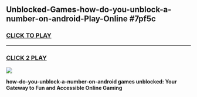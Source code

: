 
## Unblocked-Games-how-do-you-unblock-a-number-on-android-Play-Online #7pf5c
<h3>
<a href="https://news.freeplayer.one?title=how-do-you-unblock-a-number-on-android&ref=3">CLICK TO PLAY</a></h3>
<hr>

<h3>
<a href="https://news.freeplayer.one?title=how-do-you-unblock-a-number-on-android&ref=3">CLICK 2 PLAY</a>
  
</h3>

<a href="https://news.freeplayer.one?title=how-do-you-unblock-a-number-on-android&ref=3"><img src="https://clearcache.store/games.png"></a>


**how-do-you-unblock-a-number-on-android games unblocked: Your Gateway to Fun and Accessible Online Gaming**
